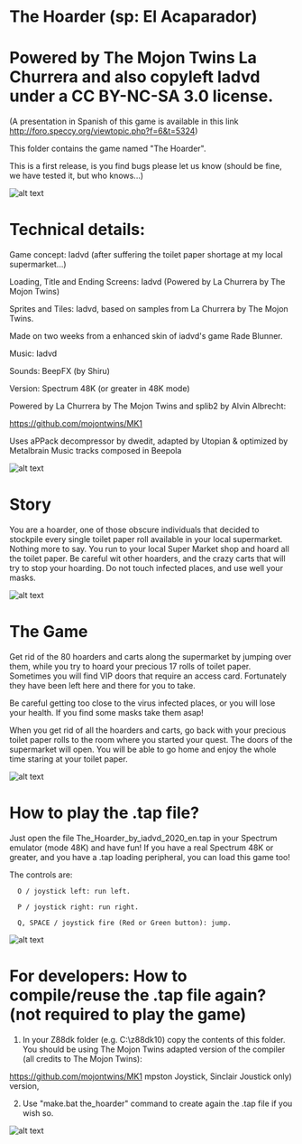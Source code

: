 # The Hoarder (sp: El Acaparador)

# Powered by The Mojon Twins La Churrera and also copyleft Iadvd under a CC BY-NC-SA 3.0 license.

(A presentation in Spanish of this game is available in this link http://foro.speccy.org/viewtopic.php?f=6&t=5324)

This folder contains the game named "The Hoarder".

This is a first release, is you find bugs please let us know (should be fine, we have tested it, but who knows...)

![alt text](https://github.com/Iadvd/RetrocomputingZXSpectrum/blob/master/GameExamples/TheHoarder/TH1.png)

# Technical details:

Game concept: Iadvd (after suffering the toilet paper shortage at my local supermarket...)

Loading, Title and Ending Screens: Iadvd (Powered by La Churrera by The Mojon Twins)

Sprites and Tiles: Iadvd, based on samples from La Churrera by The Mojon Twins.

Made on two weeks from a enhanced skin of iadvd's game Rade Blunner.

Music: Iadvd

Sounds: BeepFX (by Shiru)

Version: Spectrum 48K (or greater in 48K mode)

Powered by La Churrera by The Mojon Twins and splib2 by Alvin Albrecht:

https://github.com/mojontwins/MK1

Uses aPPack decompressor by dwedit, adapted by Utopian & optimized by Metalbrain
Music tracks composed in Beepola

![alt text](https://github.com/Iadvd/RetrocomputingZXSpectrum/blob/master/GameExamples/TheHoarder/TH2.png)

# Story

You are a hoarder, one of those obscure individuals that decided to stockpile every single toilet paper roll available in your local supermarket. Nothing more to say. You run to your local Super Market shop and hoard all the toilet paper. Be careful wit other hoarders, and the crazy carts that will try to stop your hoarding. Do not touch infected places, and use well your masks.

![alt text](https://github.com/Iadvd/RetrocomputingZXSpectrum/blob/master/GameExamples/TheHoarder/TH3.png)

# The Game

Get rid of the 80 hoarders and carts along the supermarket by jumping over them, while you try to hoard your precious 17 rolls of toilet paper. Sometimes you will find VIP doors that require an access card. Fortunately they have been left here and there for you to take. 

Be careful getting too close to the virus infected places, or you will lose your health. If you find some masks take them asap!

When you get rid of all the hoarders and carts, go back with your precious toilet paper rolls to the room where you started your quest. The doors of the supermarket will open. You will be able to go home and enjoy the whole time staring at your toilet paper.

![alt text](https://github.com/Iadvd/RetrocomputingZXSpectrum/blob/master/GameExamples/TheHoarder/TH4.png)

# How to play the .tap file?

Just open the file The_Hoarder_by_iadvd_2020_en.tap in your Spectrum emulator (mode 48K) and have fun! If you have a real Spectrum 48K or greater, and you have a .tap loading peripheral, you can load this game too! 

The controls are:

      O / joystick left: run left.

      P / joystick right: run right.

      Q, SPACE / joystick fire (Red or Green button): jump.

![alt text](https://github.com/Iadvd/RetrocomputingZXSpectrum/blob/master/GameExamples/TheHoarder/TH5.png)

# For developers: How to compile/reuse the .tap file again? (not required to play the game)

1. In your Z88dk folder (e.g. C:\z88dk10) copy the contents of this folder. You should be using The Mojon Twins adapted version of the compiler (all credits to The Mojon Twins):

https://github.com/mojontwins/MK1
mpston Joystick, Sinclair Joustick only) version,

2. Use "make.bat the_hoarder" command to create again the .tap file if you wish so.

![alt text](https://github.com/Iadvd/RetrocomputingZXSpectrum/blob/master/GameExamples/TheHoarder/TH6.png)

